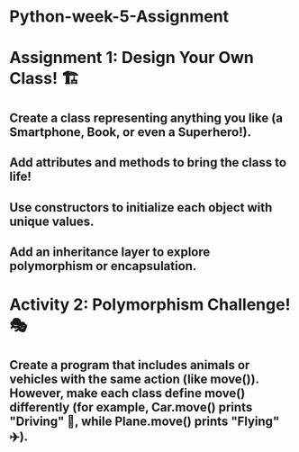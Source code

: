 # Python-week-5-Assignment

# Assignment 1: Design Your Own Class! 🏗️
## Create a class representing anything you like (a Smartphone, Book, or even a Superhero!).
## Add attributes and methods to bring the class to life!
## Use constructors to initialize each object with unique values.
## Add an inheritance layer to explore polymorphism or encapsulation.


# Activity 2: Polymorphism Challenge! 🎭
## Create a program that includes animals or vehicles with the same action (like move()). However, make each class define move() differently (for example, Car.move() prints "Driving" 🚗, while Plane.move() prints "Flying" ✈️).
